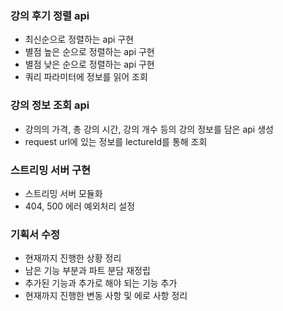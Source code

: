### 강의 후기 정렬 api
- 최신순으로 정렬하는 api 구현
- 별점 높은 순으로 정렬하는 api 구현
- 별점 낮은 순으로 정렬하는 api 구현
- 쿼리 파라미터에 정보를 읽어 조회

### 강의 정보 조회 api
- 강의의 가격, 총 강의 시간, 강의 개수 등의 강의 정보를 담은 api 생성
- request url에 있는 정보를 lectureId를 통해 조회

### 스트리밍 서버 구현
- 스트리밍 서버 모듈화
- 404, 500 에러 예외처리 설정

### 기획서 수정
- 현재까지 진행한 상황 정리
- 남은 기능 부분과 파트 분담 재정립
- 추가된 기능과 추가로 해야 되는 기능 추가
- 현재까지 진행한 변동 사항 및 에로 사항 정리
